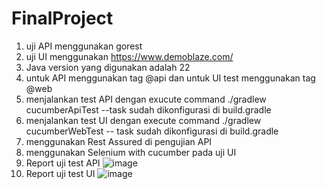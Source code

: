# FinalProject
1. uji API menggunakan gorest
2. uji UI menggunakan https://www.demoblaze.com/
3. Java version yang digunakan adalah 22
4. untuk API menggunakan tag @api dan untuk UI test menggunakan tag @web
5. menjalankan test API dengan exucute command ./gradlew cucumberApiTest --task sudah dikonfigurasi di build.gradle
6. menjalankan test UI dengan execute command ./gradlew cucumberWebTest -- task sudah dikonfigurasi di build.gradle
7. menggunakan Rest Assured di pengujian API
8. menggunakan Selenium with cucumber pada uji UI
9. Report uji test API ![image](https://github.com/user-attachments/assets/87180d9e-1e41-4ca7-887b-d9d382c75503)
10. Report uji test UI ![image](https://github.com/user-attachments/assets/d8b0c07c-6a94-40e6-b0c6-d79785609bef)

